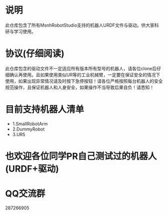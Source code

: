 # 说明
此仓库包含了所有MsnhRobotStudio支持的机器人URDF文件与驱动。供大家科研与学习使用。
# 协议(仔细阅读)
此仓库包含的驱动文件不一定适应所有版本所有型号的机器人，请各位clone后仔细确认再使用。且如果使用类似UR等的工业机械臂，一定要在保证安全的情况下使用，如果出现异常情况请及时按下急停按钮！请各位严格按照每台机器人的安全规范操作，且保证机器人和人身安全，如果操作不当导致后果自负！请悉知！
# 目前支持机器人清单
- 1.SmallRobotArm
- 2.DummyRobot
- 3.UR5
# 也欢迎各位同学PR自己测试过的机器人(URDF+驱动)
# QQ交流群
287266905
